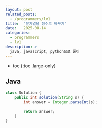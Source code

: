 ```yaml
---
layout: post
related_posts:
  - /programmers/lv1
title:  "문자열을 정수로 바꾸기"
date:   2025-08-14
categories:
  - programmers
  - lv1
description: >
  java, javascript, python으로 풀이
---
```

* toc
{:toc .large-only}

## Java
```java
class Solution {
    public int solution(String s) {
        int answer = Integer.parseInt(s);
        
        return answer;
    }
}
```